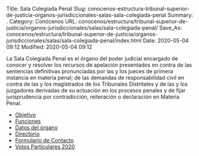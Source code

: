 Title: Sala Colegiada Penal
Slug: conocenos-estructura-tribunal-superior-de-justicia-organos-jurisdiccionales-salas-sala-colegiada-penal
Summary: .
Category: Conócenos
URL: conocenos/estructura/tribunal-superior-de-justicia/organos-jurisdiccionales/salas/sala-colegiada-penal/
Save_As: conocenos/estructura/tribunal-superior-de-justicia/organos-jurisdiccionales/salas/sala-colegiada-penal/index.html
Date: 2020-05-04 09:12
Modified: 2020-05-04 09:12


La Sala Colegiada Penal es el órgano del poder judicial encargado de conocer y resolver los recursos de apelación presentados en contra de las sentencias definitivas pronunciadas por las y los jueces de primera instancia en materia penal; de las demandas de responsabilidad civil en contra de las y los magistrados de los Tribunales Distritales y de las y los juzgadores derivadas de su actuación en los procesos penales y de fijar jurisprudencia por contradicción, reiteración o declaración en Materia Penal.

* [Objetivo](objetivo/)
* [Funciones](funciones/)
* [Datos del órgano](datos-del-organo/)
* [Directorio](directorio/)
* [Formulario de Contacto](formulario-de-contacto/)
* [Votos Particulares 2020](/sesiones/sala-penal/2020/votos-particulares/)




